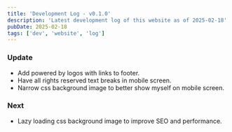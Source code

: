 ```yaml
---
title: 'Development Log - v0.1.0'
description: 'Latest development log of this website as of 2025-02-18'
pubDate: 2025-02-18
tags: ['dev', 'website', 'log']
---
```

### Update
- Add powered by logos with links to footer.
- Have all rights reserved text breaks in mobile screen.
- Narrow css background image to better show myself on mobile screen.

### Next
- Lazy loading css background image to improve SEO and performance.